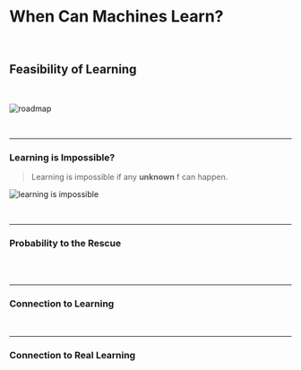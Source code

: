 # When Can Machines Learn?

<br />

## Feasibility of Learning

<br />

![roadmap]()

<br />

***

### Learning is Impossible?

> Learning is impossible if any **unknown** f can happen.

![learning is impossible]()

<br />

***

### Probability to the Rescue

<br />









<br />

***

### Connection to Learning

<br />








***

### Connection to Real Learning

<br />








